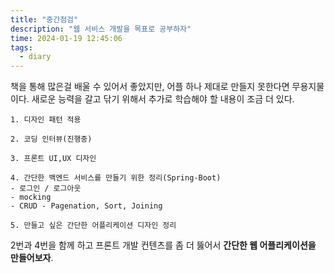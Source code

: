 ```yaml
---
title: "중간점검"
description: "웹 서비스 개발을 목표로 공부하자"
time: 2024-01-19 12:45:06
tags:
  - diary
---
```


책을 통해 많은걸 배울 수 있어서 좋았지만, 어플 하나 제대로 만들지 못한다면 무용지물이다. 새로운 능력을 갈고 닦기 위해서 추가로 학습해야 할 내용이 조금 더 있다.

```
1. 디자인 패턴 적용

2. 코딩 인터뷰(진행중)

3. 프론트 UI,UX 디자인

4. 간단한 백엔드 서비스를 만들기 위한 정리(Spring-Boot)
- 로그인 / 로그아웃
- mocking
- CRUD - Pagenation, Sort, Joining

5. 만들고 싶은 간단한 어플리케이션 디자인 정리
```

2번과 4번을 함께 하고 프론트 개발 컨텐츠를 좀 더 뚫어서 **간단한 웹 어플리케이션을 만들어보자**.